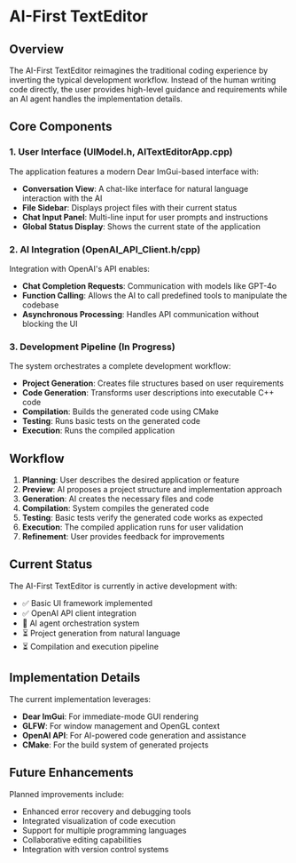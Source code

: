 # AI-First TextEditor

## Overview

The AI-First TextEditor reimagines the traditional coding experience by inverting the typical development workflow. Instead of the human writing code directly, the user provides high-level guidance and requirements while an AI agent handles the implementation details.

## Core Components

### 1. User Interface (UIModel.h, AITextEditorApp.cpp)

The application features a modern Dear ImGui-based interface with:

- **Conversation View**: A chat-like interface for natural language interaction with the AI
- **File Sidebar**: Displays project files with their current status
- **Chat Input Panel**: Multi-line input for user prompts and instructions
- **Global Status Display**: Shows the current state of the application

### 2. AI Integration (OpenAI_API_Client.h/cpp)

Integration with OpenAI's API enables:

- **Chat Completion Requests**: Communication with models like GPT-4o
- **Function Calling**: Allows the AI to call predefined tools to manipulate the codebase
- **Asynchronous Processing**: Handles API communication without blocking the UI

### 3. Development Pipeline (In Progress)

The system orchestrates a complete development workflow:

- **Project Generation**: Creates file structures based on user requirements
- **Code Generation**: Transforms user descriptions into executable C++ code
- **Compilation**: Builds the generated code using CMake
- **Testing**: Runs basic tests on the generated code
- **Execution**: Runs the compiled application

## Workflow

1. **Planning**: User describes the desired application or feature
2. **Preview**: AI proposes a project structure and implementation approach
3. **Generation**: AI creates the necessary files and code
4. **Compilation**: System compiles the generated code
5. **Testing**: Basic tests verify the generated code works as expected
6. **Execution**: The compiled application runs for user validation
7. **Refinement**: User provides feedback for improvements

## Current Status

The AI-First TextEditor is currently in active development with:

- ✅ Basic UI framework implemented
- ✅ OpenAI API client integration
- 🔄 AI agent orchestration system
- ⏳ Project generation from natural language
- ⏳ Compilation and execution pipeline

## Implementation Details

The current implementation leverages:

- **Dear ImGui**: For immediate-mode GUI rendering
- **GLFW**: For window management and OpenGL context
- **OpenAI API**: For AI-powered code generation and assistance
- **CMake**: For the build system of generated projects

## Future Enhancements

Planned improvements include:

- Enhanced error recovery and debugging tools
- Integrated visualization of code execution
- Support for multiple programming languages
- Collaborative editing capabilities
- Integration with version control systems 